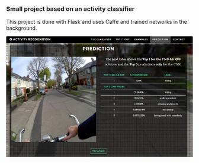 ### Small project based on an activity classifier

This project is done with Flask and uses Caffe and trained networks in the background.

![Snapshot](snapshots/1.png)

